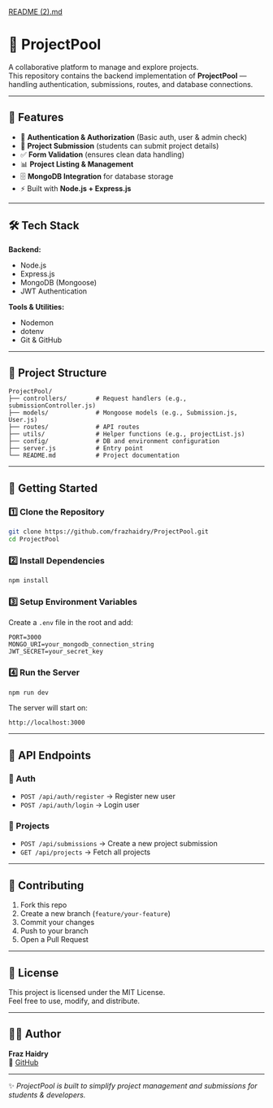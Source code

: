 [README (2).md](https://github.com/user-attachments/files/21952258/README.2.md)
# 🌊 ProjectPool

A collaborative platform to manage and explore projects.  
This repository contains the backend implementation of **ProjectPool** — handling authentication, submissions, routes, and database connections.

---

## 📌 Features
- 🔐 **Authentication & Authorization** (Basic auth, user & admin check)  
- 📝 **Project Submission** (students can submit project details)  
- ✅ **Form Validation** (ensures clean data handling)  
- 📊 **Project Listing & Management**  
- 🗄 **MongoDB Integration** for database storage  
- ⚡ Built with **Node.js + Express.js**  

---

## 🛠 Tech Stack
**Backend:**
- Node.js
- Express.js
- MongoDB (Mongoose)
- JWT Authentication  

**Tools & Utilities:**
- Nodemon
- dotenv
- Git & GitHub  

---

## 📂 Project Structure
```
ProjectPool/
├── controllers/        # Request handlers (e.g., submissionController.js)
├── models/             # Mongoose models (e.g., Submission.js, User.js)
├── routes/             # API routes
├── utils/              # Helper functions (e.g., projectList.js)
├── config/             # DB and environment configuration
├── server.js           # Entry point
└── README.md           # Project documentation
```

---

## 🚀 Getting Started

### 1️⃣ Clone the Repository
```bash
git clone https://github.com/frazhaidry/ProjectPool.git
cd ProjectPool
```

### 2️⃣ Install Dependencies
```bash
npm install
```

### 3️⃣ Setup Environment Variables
Create a `.env` file in the root and add:
```
PORT=3000
MONGO_URI=your_mongodb_connection_string
JWT_SECRET=your_secret_key
```

### 4️⃣ Run the Server
```bash
npm run dev
```

The server will start on:
```
http://localhost:3000
```

---

## 📡 API Endpoints

### 🔑 Auth
- `POST /api/auth/register` → Register new user  
- `POST /api/auth/login` → Login user  

### 📘 Projects
- `POST /api/submissions` → Create a new project submission  
- `GET /api/projects` → Fetch all projects  

---

## 🤝 Contributing
1. Fork this repo  
2. Create a new branch (`feature/your-feature`)  
3. Commit your changes  
4. Push to your branch  
5. Open a Pull Request  

---

## 📄 License
This project is licensed under the MIT License.  
Feel free to use, modify, and distribute.  

---

## 👨‍💻 Author
**Fraz Haidry**  
🔗 [GitHub](https://github.com/frazhaidry)  

---

✨ *ProjectPool is built to simplify project management and submissions for students & developers.*
